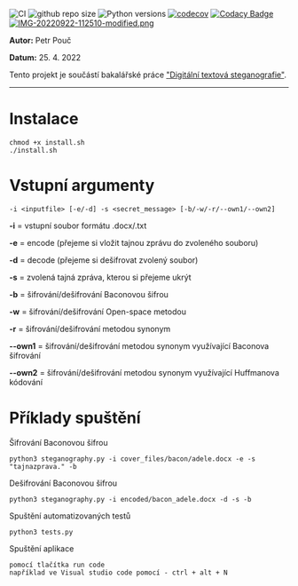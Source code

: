 ![CI](https://github.com/surViVeCZ/StegoShark/actions/workflows/CI.yml/badge.svg)
![github repo size](https://img.shields.io/github/repo-size/surViVeCZ/StegoShark)
![Python versions](https://img.shields.io/pypi/pyversions/Django)
[![codecov](https://codecov.io/github/surViVeCZ/StegoShark/branch/main/graph/badge.svg?token=RNQ0OGMSB2)](https://codecov.io/github/surViVeCZ/StegoShark)
[![Codacy Badge](https://app.codacy.com/project/badge/Grade/85c19f8a894e4c148af95b868c9d10a4)](https://www.codacy.com/gh/surViVeCZ/StegoShark/dashboard?utm_source=github.com&amp;utm_medium=referral&amp;utm_content=surViVeCZ/StegoShark&amp;utm_campaign=Badge_Grade)
[![IMG-20220922-112510-modified.png](https://i.postimg.cc/vTC5yqHB/IMG-20220922-112510-modified.png)](https://postimg.cc/H84r4tMD)

__Autor:__ Petr Pouč

__Datum:__ 25. 4. 2022

Tento projekt je součástí bakalářské práce ["Digitální textová steganografie"](https://www.fit.vut.cz/study/thesis/24328/).

***

# Instalace

```
chmod +x install.sh
./install.sh
```

# Vstupní argumenty
```
-i <inputfile> [-e/-d] -s <secret_message> [-b/-w/-r/--own1/--own2]
```
__-i__ = vstupní soubor formátu .docx/.txt

__-e__ = encode (přejeme si vložit tajnou zprávu do zvoleného souboru)

__-d__ = decode (přejeme si dešifrovat zvolený soubor)

__-s__ = zvolená tajná zpráva, kterou si přejeme ukrýt 

__-b__ = šifrování/dešifrování Baconovou šifrou

__-w__ = šifrování/dešifrování Open-space metodou

__-r__ = šifrování/dešifrování metodou synonym

__--own1__ = šifrování/dešifrování metodou synonym využívající Baconova šifrování

__--own2__ = šifrování/dešifrování metodou synonym využívající Huffmanova kódování

# Příklady spuštění
Šifrování Baconovou šifrou
```
python3 steganography.py -i cover_files/bacon/adele.docx -e -s "tajnazprava." -b 
```
Dešifrování Baconovou šifrou
```
python3 steganography.py -i encoded/bacon_adele.docx -d -s -b 
```
Spuštění automatizovaných testů
```
python3 tests.py
```
Spuštění aplikace
```
pomocí tlačítka run code
například ve Visual studio code pomocí - ctrl + alt + N
```
